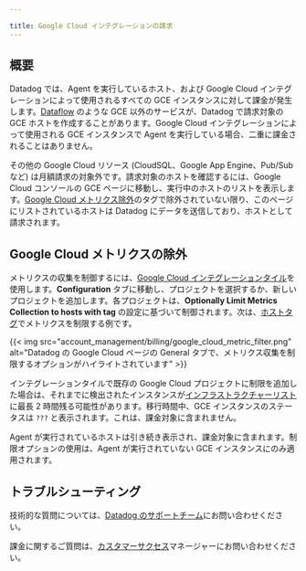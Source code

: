 ```yaml
---

title: Google Cloud インテグレーションの請求
---
```


## 概要

Datadog では、Agent を実行しているホスト、および Google Cloud インテグレーションによって使用されるすべての GCE インスタンスに対して課金が発生します。[Dataflow][6] のような GCE 以外のサービスが、Datadog で請求対象の GCE ホストを作成することがあります。Google Cloud インテグレーションによって使用される GCE インスタンスで Agent を実行している場合、二重に課金されることはありません。

その他の Google Cloud リソース (CloudSQL、Google App Engine、Pub/Sub など) は月額請求の対象外です。請求対象のホストを確認するには、Google Cloud コンソールの GCE ページに移動し、実行中のホストのリストを表示します。[Google Cloud メトリクス除外](#google-cloud-metric-exclusion)のタグで除外されていない限り、このページにリストされているホストは Datadog にデータを送信しており、ホストとして請求されます。

## Google Cloud メトリクスの除外

メトリクスの収集を制御するには、[Google Cloud インテグレーションタイル][1]を使用します。**Configuration** タブに移動し、プロジェクトを選択するか、新しいプロジェクトを追加します。各プロジェクトは、**Optionally Limit Metrics Collection to hosts with tag** の設定に基づいて制御されます。次は、[ホストタグ][2]でメトリクスを制限する例です。

{{< img src="account_management/billing/google_cloud_metric_filter.png" alt="Datadog の Google Cloud ページの General タブで、メトリクス収集を制限するオプションがハイライトされています" >}}

インテグレーションタイルで既存の Google Cloud プロジェクトに制限を追加した場合は、それまでに検出されたインスタンスが[インフラストラクチャーリスト][3]に最長 2 時間残る可能性があります。移行時間中、GCE インスタンスのステータスは `???` と表示されます。これは、課金対象に含まれません。

Agent が実行されているホストは引き続き表示され、課金対象に含まれます。制限オプションの使用は、Agent が実行されていない GCE インスタンスにのみ適用されます。

## トラブルシューティング

技術的な質問については、[Datadog のサポートチーム][4]にお問い合わせください。

課金に関するご質問は、[カスタマーサクセス][5]マネージャーにお問い合わせください。

[1]: https://app.datadoghq.com/account/settings#integrations/google_cloud_platform
[2]: /ja/getting_started/tagging/using_tags/#integrations
[3]: /ja/infrastructure/
[4]: /ja/help/
[5]: mailto:success@datadoghq.com
[6]: https://cloud.google.com/dataflow
